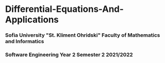 # Differential-Equations-And-Applications

<h3>Sofia University "St. Kliment Ohridski" Faculty of Mathematics and Informatics </h3>
<h3>Software Engineering Year 2 Semester 2 2021/2022 </h3>

